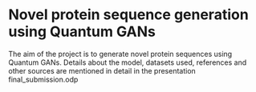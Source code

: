 # Novel protein sequence generation using Quantum GANs

The aim of the project is to generate novel protein sequences using Quantum GANs. Details about the model, datasets used, references and other sources are mentioned in detail in the presentation final_submission.odp
